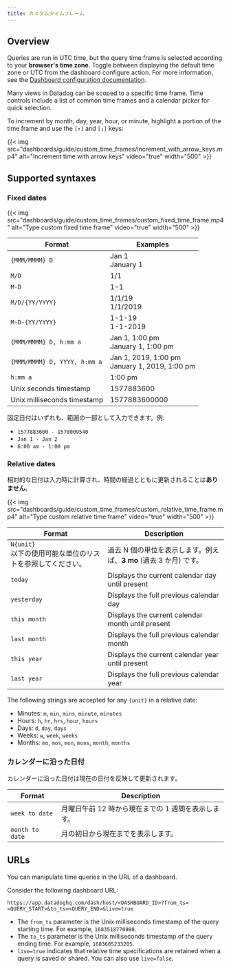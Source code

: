 ```yaml
---
title: カスタムタイムフレーム
---
```


## Overview

<div class="alert alert-info">Queries are run in UTC time, but the query time frame is selected according to your <strong>browser's time zone</strong>. Toggle between displaying the default time zone or UTC from the dashboard configure action. For more information, see the <a href="/dashboards/configure/#configuration-actions">Dashboard configuration documentation</a>.</div>

Many views in Datadog can be scoped to a specific time frame. Time controls include a list of common time frames and a calendar picker for quick selection.

To increment by month, day, year, hour, or minute, highlight a portion of the time frame and use the `[↑]` and `[↓]` keys:

{{< img src="dashboards/guide/custom_time_frames/increment_with_arrow_keys.mp4" alt="Increment time with arrow keys" video="true" width="500" >}}

## Supported syntaxes

### Fixed dates

{{< img src="dashboards/guide/custom_time_frames/custom_fixed_time_frame.mp4" alt="Type custom fixed time frame" video="true" width="500" >}}

| Format                       | Examples                                         |
|------------------------------|--------------------------------------------------|
| `{MMM/MMMM} D`               | Jan 1<br>January 1                               |
| `M/D`                        | 1&#8203;/&#8203;1                                |
| `M-D`                        | 1-1                                              |
| `M/D/{YY/YYYY}`              | 1/1/19<br>1/1/2019                               |
| `M-D-{YY/YYYY}`              | 1-1-19<br>1-1-2019                               |
| `{MMM/MMMM} D, h:mm a`       | Jan 1, 1:00 pm<br>January 1, 1:00 pm             |
| `{MMM/MMMM} D, YYYY, h:mm a` | Jan 1, 2019, 1:00 pm<br>January 1, 2019, 1:00 pm |
| `h:mm a`                     | 1:00 pm                                          |
| Unix seconds timestamp       | 1577883600                                       |
| Unix milliseconds timestamp  | 1577883600000                                    |

固定日付はいずれも、範囲の一部として入力できます。例:
  * `1577883600 - 1578009540`
  * `Jan 1 - Jan 2`
  * `6:00 am - 1:00 pm`

### Relative dates

相対的な日付は入力時に計算され、時間の経過とともに更新されることは**ありません**。

{{< img src="dashboards/guide/custom_time_frames/custom_relative_time_frame.mp4" alt="Type custom relative time frame" video="true" width="500" >}}

| Format                                             | Description                                                         |
|----------------------------------------------------|---------------------------------------------------------------------|
| `N{unit}`<br> 以下の使用可能な単位のリストを参照してください。 | 過去 N 個の単位を表示します。例えば、**3 mo** (過去 3 か月) です。|
| `today`                                            | Displays the current calendar day until present                     |
| `yesterday`                                        | Displays the full previous calendar day                             |
| `this month`                                       | Displays the current calendar month until present                   |
| `last month`                                       | Displays the full previous calendar month                           |
| `this year`                                        | Displays the current calendar year until present                    |
| `last year`                                        | Displays the full previous calendar year                            |

The following strings are accepted for any `{unit}` in a relative date:
  * Minutes: `m`, `min`, `mins`, `minute`, `minutes`
  * Hours: `h`, `hr`, `hrs`, `hour`, `hours`
  * Days: `d`, `day`, `days`
  * Weeks: `w`, `week`, `weeks`
  * Months: `mo`, `mos`, `mon`, `mons`, `month`, `months`

### カレンダーに沿った日付

カレンダーに沿った日付は現在の日付を反映して更新されます。

| Format         | Description                                      |
|----------------|--------------------------------------------------|
| `week to date` | 月曜日午前 12 時から現在までの 1 週間を表示します。 |
| `month to date`| 月の初日から現在までを表示します。      |

## URLs

You can manipulate time queries in the URL of a dashboard.

Consider the following dashboard URL:

```
https://app.datadoghq.com/dash/host/<DASHBOARD_ID>?from_ts=<QUERY_START>&to_ts=<QUERY_END>&live=true
```

* The `from_ts` parameter is the Unix milliseconds timestamp of the query starting time. For example, `1683518770980`.
* The `to_ts` parameter is the Unix milliseconds timestamp of the query ending time. For example, `1683605233205`.
* `live=true` indicates that relative time specifications are retained when a query is saved or shared. You can also use `live=false`.